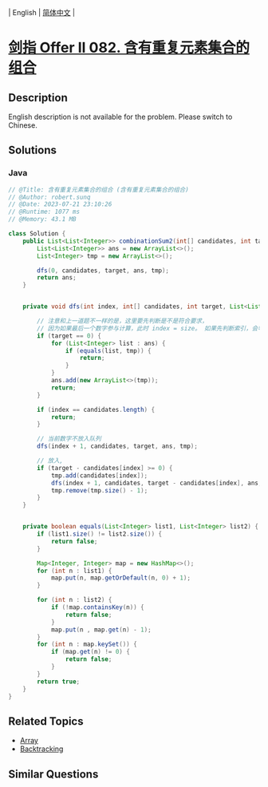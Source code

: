 
| English | [简体中文](README.md) |

# [剑指 Offer II 082. 含有重复元素集合的组合](https://leetcode.cn//problems/4sjJUc/)

## Description

<p>English description is not available for the problem. Please switch to Chinese.</p>


## Solutions


### Java

```Java
// @Title: 含有重复元素集合的组合 (含有重复元素集合的组合)
// @Author: robert.sunq
// @Date: 2023-07-21 23:10:26
// @Runtime: 1077 ms
// @Memory: 43.1 MB

class Solution {
    public List<List<Integer>> combinationSum2(int[] candidates, int target) {
        List<List<Integer>> ans = new ArrayList<>();
        List<Integer> tmp = new ArrayList<>();

        dfs(0, candidates, target, ans, tmp);
        return ans;
    }


    private void dfs(int index, int[] candidates, int target, List<List<Integer>> ans, List<Integer> tmp) {

        // 注意和上一道题不一样的是，这里要先判断是不是符合要求，
        // 因为如果最后一个数字参与计算，此时 index = size。 如果先判断索引，会导致数据缺失
        if (target == 0) {
            for (List<Integer> list : ans) {
                if (equals(list, tmp)) {
                    return;
                }
            }
            ans.add(new ArrayList<>(tmp));
            return;
        }

        if (index == candidates.length) {
            return;
        }

        // 当前数字不放入队列
        dfs(index + 1, candidates, target, ans, tmp);

        // 放入,
        if (target - candidates[index] >= 0) {
            tmp.add(candidates[index]);
            dfs(index + 1, candidates, target - candidates[index], ans, tmp);
            tmp.remove(tmp.size() - 1);
        }
    }


    private boolean equals(List<Integer> list1, List<Integer> list2) {
        if (list1.size() != list2.size()) {
            return false;
        }

        Map<Integer, Integer> map = new HashMap<>();
        for (int n : list1) {
            map.put(n, map.getOrDefault(n, 0) + 1);
        }

        for (int n : list2) {
            if (!map.containsKey(n)) {
                return false;
            }
            map.put(n , map.get(n) - 1);
        }
        for (int n : map.keySet()) {
            if (map.get(n) != 0) {
                return false;
            }
        }
        return true;
    }
}
```



## Related Topics

- [Array](https://leetcode.cn//tag/array)
- [Backtracking](https://leetcode.cn//tag/backtracking)

## Similar Questions


